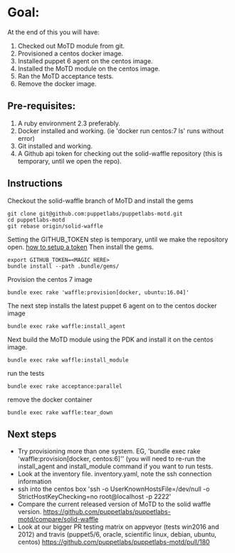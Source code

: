 # Goal: 

At the end of this you will have:

1. Checked out MoTD module from git. 
1. Provisioned a centos docker image. 
1. Installed puppet 6 agent on the centos image. 
1. Installed the MoTD module on the centos image. 
1. Ran the MoTD acceptance tests.
1. Remove the docker image.

## Pre-requisites: 

1. A ruby environment 2.3 preferably. 
1. Docker installed and working. (ie 'docker run centos:7 ls' runs without error)
1. Git installed and working.
1. A Github api token for checking out the solid-waffle repository (this is temporary, until we open the repo).

## Instructions

Checkout the solid-waffle branch of MoTD and install the gems

```
git clone git@github.com:puppetlabs/puppetlabs-motd.git
cd puppetlabs-motd
git rebase origin/solid-waffle
```

Setting the GITHUB_TOKEN step is temporary, until we make the repository open. [how to setup a token](https://github.blog/2013-05-16-personal-api-tokens/) Then install the gems.

```
export GITHUB_TOKEN=<MAGIC HERE>
bundle install --path .bundle/gems/
```

Provision the centos 7 image

```
bundle exec rake 'waffle:provision[docker, ubuntu:16.04]'
```

The next step installs the latest puppet 6 agent on to the centos docker image

```
bundle exec rake waffle:install_agent
```

Next build the MoTD module using the PDK and install it on the centos image.

```
bundle exec rake waffle:install_module
```

run the tests

```
bundle exec rake acceptance:parallel
```

remove the docker container

```
bundle exec rake waffle:tear_down
```

## Next steps

* Try provisioning more than one system. EG, 'bundle exec rake 'waffle:provision[docker, centos:6]'' (you will need to re-run the install_agent and install_module command if you want to run tests. 
* Look at the inventory file. inventory.yaml, note the ssh connection information
* ssh into the centos box 'ssh -o UserKnownHostsFile=/dev/null -o StrictHostKeyChecking=no root@localhost -p 2222'
* Compare the current released version of MoTD to the solid waffle version. https://github.com/puppetlabs/puppetlabs-motd/compare/solid-waffle
* Look at our bigger PR testing matrix on appveyor (tests win2016 and 2012) and travis (puppet5/6, oracle, scientific linux, debian, ubuntu, centos) https://github.com/puppetlabs/puppetlabs-motd/pull/180 